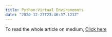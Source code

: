```yaml
---
title: Python:Virtual Environemnts
date: "2020-12-27T23:46:37.121Z"
---
```


To read the whole article on medium, [Click here](https://medium.com/python-in-plain-english/python-virtual-environments-acc190c198b5)
